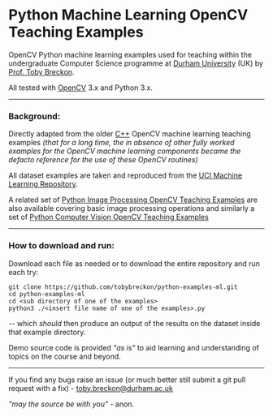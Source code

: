 # Python Machine Learning OpenCV Teaching Examples

OpenCV Python machine learning examples used for teaching within the undergraduate Computer Science programme
at [Durham University](http://www.durham.ac.uk) (UK) by [Prof. Toby Breckon](http://community.dur.ac.uk/toby.breckon/).

All tested with [OpenCV](http://www.opencv.org) 3.x and Python 3.x.

---

### Background:

Directly adapted from the older [C++](https://github.com/tobybreckon/cpp-examples-ml) OpenCV machine learning teaching examples _(that for a long time, the in absence of other fully worked examples for the OpenCV machine learning components became the defacto reference for the use of these OpenCV routines)_

All dataset examples are taken and reproduced from the [UCI Machine Learning Repository](http://archive.ics.uci.edu/ml/).

A related set of [Python Image Processing OpenCV Teaching Examples](https://github.com/tobybreckon/python-examples-ip.git) are also available covering basic image processing operations and similarly a set of [Python Computer Vision OpenCV Teaching Examples](https://github.com/tobybreckon/python-examples-cv.git)

---

### How to download and run:

Download each file as needed or to download the entire repository and run each try:

```
git clone https://github.com/tobybreckon/python-examples-ml.git
cd python-examples-ml
cd <sub directory of one of the examples>
python3 ./<insert file name of one of the examples>.py
```

-- which _should_ then produce an output of the results on the dataset inside that example directory.

Demo source code is provided _"as is"_ to aid learning and understanding of topics on the course and beyond.

---

If you find any bugs raise an issue (or much better still submit a git pull request with a fix) - toby.breckon@durham.ac.uk

_"may the source be with you"_ - anon.
